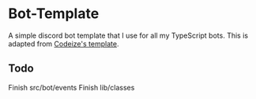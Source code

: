 # Bot-Template
A simple discord bot template that I use for all my TypeScript bots. This is adapted from [Codeize's template](https://github.com/Codeize/template).

## Todo
Finish src/bot/events
Finish lib/classes
